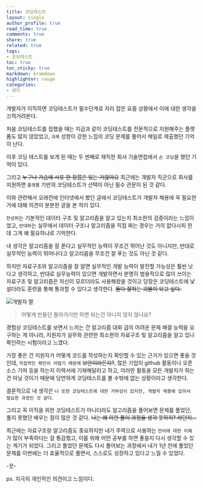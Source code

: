 ```yaml
---
title: 코딩테스트
layout: single
author_profile: true
read_time: true
comments: true
share: true
related: true
tags:
- 코딩테스트
toc: true
toc_sticky: true
markdown: kramdown
highlighter: rouge
categories:
- 생각
---
```


개발자가 이직하면 코딩테스트가 필수단계로 자리 잡은 요즘 상황에서 이에 대한 생각을 끄적거려본다.

처음 코딩테스트를 접했을 때는 지금과 같이 코딩테스트를 전문적으로 지원해주는 플랫폼도 많지 않았었고, `과제` 성향이 강한 느낌의 코딩 문제를 풀어서 메일로 제출했던 기억이 난다.

이후 코딩 테스트를 보게 된 때는 두 번째로 재직한 회사 기술면접에서 `손 코딩`을 했던 기억이 있다.

그리고 <del>누구나 가슴에 사표 한 장쯤은 있는 거잖아요</del> 최근에는 개발자 직군으로 회사를 지원하면 `플랫폼` 기반의 코딩테스트가 선택이 아닌 필수 관문이 된 것 같다.

이와 관련해서 오래전에 인터넷에서 봤던 글에서 코딩테스트가 개발자 채용에 꼭 필요한가에 대해 의견이 분분한 글을 본 적이 있다.

`찬성파`는 기본적인 데이터 구조 및 알고리즘을 알고 있는지 최소한의 검증이라는 느낌이었고, `반대파`는 실무에서 데이터 구조나 알고리즘을 직접 짜는 경우는 거의 없다시피 한데 그게 왜 필요하냐로 기억한다.

내 생각은 알고리즘을 잘 푼다고 실무적인 능력이 무조건 뛰어난 것도 아니지만, 반대로 실무적인 능력이 뛰어나다고 알고리즘을 무조건 잘 푸는 것도 아닌 것 같다.

하지만 자료구조와 알고리즘을 잘 알면 실무적인 개발 능력이 발전할 가능성은 훨씬 낫다고 생각하고, 반대로  실무능력이 있으면 개발하면서 분명히 범용적으로 많이 쓰이는 자료구조 및 알고리즘은 자신이 모르더라도 사용해왔을 것이고 당장은 코딩테스트에 낯설더라도 훈련을 통해 통과할 수 있다고 생각한다. <del>둘다 잘하는 괴물이 되고 싶다.</del>

![개발자 짤](https://img1.daumcdn.net/thumb/R1280x0/?scode=mtistory2&fname=https%3A%2F%2Fblog.kakaocdn.net%2Fdn%2FrnHNz%2FbtqFIMO7zV1%2FW7IhUna2yzwt3nwpH9iFvk%2Fimg.jpg)
> 어떻게 만들던 돌아가기만 하면 되는건 아니지 않지 않나요?

경험상 코딩테스트를 보면서 느끼는 건 알고리즘 대회 급의 어려운 문제 해결 능력을 요구하는 게 아니라, 지원자가 실무와 관련한 최소한의 자료구조 및 알고리즘을 알고 있나 확인하는 시험이라고 느꼈다.

가장 좋은 건 지원자가 어떻게 코드를 작성하는지 확인할 수 있는 근거가 있으면 좋을 것인데, `직접적인 확인이 어렵기 때문에` <del>보안이라든지?</del>, 많은 기업이 github 활동이나 오픈소스 기여 등을 하는지 이력서에 기재해달라고 하고, 이러한 활동을 모든 개발자가 하는 건 아닐 것이기 때문에 당연하게 코딩테스트를 볼 수밖에 없는 상황이라고 생각한다.

결론적으로 내 생각은 `나 또한 코딩테스트에 대한 거부감이 있지만, 개발자 채용에 있어서 필요한 과정인 것 같다`.

그리고 꼭 이직을 위한 코딩테스트가 아니더라도 알고리즘을 풀어보면 문제를 풀었던, 풀지 못했던 배우는 점이 많은 것 같다. <del>나는 왜 이런 풀이 과정을 생각 못하지? 라던지...</del>

최근에는 자료구조랑 알고리즘도 중요하지만 내가 주력으로 사용하는 `언어에 대한 이해`가 많이 부족하다는 걸 통감했고, 이를 위해 어떤 공부를 하면 좋을지 다시 생각할 수 있는 계기가 되었다. 그리고 풀었던 문제도 다시 풀어보는 과정에서 내가 1년 전에 풀었던 문제를 이번에는 더 효율적으로 풀면서, 스스로도 성장하고 있다고 느낄 수 있었다.

-끗-

ps. 지극히 개인적인 의견이고 느낌이다.
